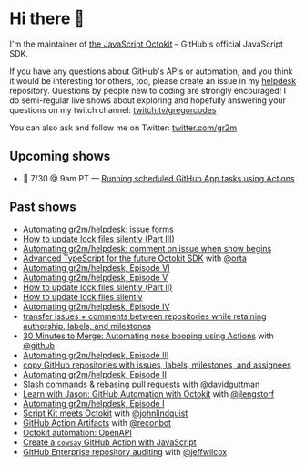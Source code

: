 # Hi there 👋

I'm the maintainer of [the JavaScript Octokit](https://github.com/octokit/octokit.js/) – GitHub's official JavaScript SDK.

If you have any questions about GitHub's APIs or automation, and you think it would be interesting for others, too, please create an issue in my [helpdesk](https://github.com/gr2m/helpdesk) repository. Questions by people new to coding are strongly encouraged! I do semi-regular live shows about exploring and hopefully answering your questions on my twitch channel: [twitch.tv/gregorcodes](https://www.twitch.tv/gregorcodes)

You can also ask and follow me on Twitter: [twitter.com/gr2m](https://twitter.com/gr2m)

<!--START_SECTION:helpdesk-shows-->


## Upcoming shows

- 📅 7/30 @ 9am PT — [Running scheduled GitHub App tasks using Actions](https://github.com/gr2m/helpdesk/issues/38)

## Past shows

- [Automating gr2m/helpdesk: issue forms](https://github.com/gr2m/helpdesk/issues/34)
- [How to update lock files silently (Part III)](https://github.com/gr2m/helpdesk/issues/32)
- [Automating gr2m/helpdesk: comment on issue when show begins](https://github.com/gr2m/helpdesk/issues/31)
- [Advanced TypeScript for the future Octokit SDK](https://github.com/gr2m/helpdesk/issues/29) with [@orta](https://github.com/orta)
- [Automating gr2m/helpdesk, Episode VI](https://github.com/gr2m/helpdesk/issues/27)
- [Automating gr2m/helpdesk, Episode V](https://github.com/gr2m/helpdesk/issues/25)
- [How to update lock files silently (Part II)](https://github.com/gr2m/helpdesk/issues/24)
- [How to update lock files silently](https://github.com/gr2m/helpdesk/issues/22)
- [Automating gr2m/helpdesk, Episode IV](https://github.com/gr2m/helpdesk/issues/21)
- [transfer issues + comments between repositories while retaining authorship, labels, and milestones](https://github.com/gr2m/helpdesk/issues/20)
- [30 Minutes to Merge: Automating nose booping using Actions](https://github.com/gr2m/helpdesk/issues/18) with [@github](https://github.com/github)
- [Automating gr2m/helpdesk, Episode III](https://github.com/gr2m/helpdesk/issues/17)
- [copy GitHub repositories with issues, labels, milestones, and assignees](https://github.com/gr2m/helpdesk/issues/16)
- [Automating gr2m/helpdesk, Episode II](https://github.com/gr2m/helpdesk/issues/14)
- [Slash commands & rebasing pull requests](https://github.com/gr2m/helpdesk/issues/13) with [@davidguttman](https://github.com/davidguttman)
- [Learn with Jason: GitHub Automation with Octokit](https://github.com/gr2m/helpdesk/issues/11) with [@jlengstorf](https://github.com/jlengstorf)
- [Automating gr2m/helpdesk, Episode I](https://github.com/gr2m/helpdesk/issues/10)
- [Script Kit meets Octokit](https://github.com/gr2m/helpdesk/issues/8) with [@johnlindquist](https://github.com/johnlindquist)
- [GitHub Action Artifacts](https://github.com/gr2m/helpdesk/issues/7) with [@reconbot](https://github.com/reconbot)
- [Octokit automation: OpenAPI](https://github.com/gr2m/helpdesk/issues/5)
- [Create a `cowsay` GitHub Action with JavaScript](https://github.com/gr2m/helpdesk/issues/4)
- [GitHub Enterprise repository auditing](https://github.com/gr2m/helpdesk/issues/1) with [@jeffwilcox](https://github.com/jeffwilcox)


<!--END_SECTION:helpdesk-shows-->

